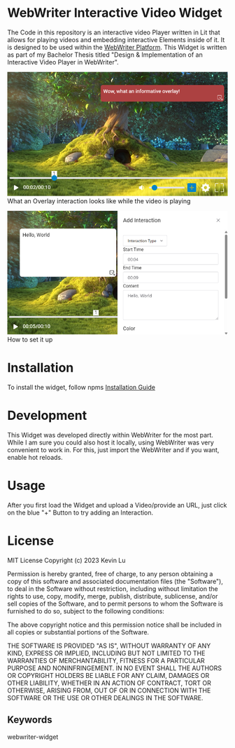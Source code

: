 # WebWriter Interactive Video Widget
The Code in this repository is an interactive video Player written in Lit that allows for playing videos and embedding interactive Elements inside of it. It is designed to be used within the [WebWriter Platform](https://webwriter.app/).
This Widget is written as part of my Bachelor Thesis titled "Design & Implementation of an Interactive Video Player in WebWriter".

![An Overlay interaction](https://github.com/tarikvural/interactive-video/blob/main/overlay%20interaction.png?raw=true)  
What an Overlay interaction looks like while the video is playing

![Setting an interaction up](https://github.com/tarikvural/interactive-video/blob/main/overlay%20interaction%20settings.png?raw=true)  
How to set it up
# Installation
To install the widget, follow npms [Installation Guide](https://docs.npmjs.com/cli/v6/commands/npm-install)

# Development
This Widget was developed directly within WebWriter for the most part. While I am sure you could also host it locally, using WebWriter was very convenient to work in. For this, just import the WebWriter and if you want, enable hot reloads.

# Usage
After you first load the Widget and upload a Video/provide an URL, just click on the blue "+" Button to try adding an Interaction.


# License

MIT License Copyright (c) 2023 Kevin Lu

Permission is hereby granted, free of charge, to any person obtaining a copy of this software and associated documentation files (the "Software"), to deal in the Software without restriction, including without limitation the rights to use, copy, modify, merge, publish, distribute, sublicense, and/or sell copies of the Software, and to permit persons to whom the Software is furnished to do so, subject to the following conditions:

The above copyright notice and this permission notice shall be included in all copies or substantial portions of the Software.

THE SOFTWARE IS PROVIDED "AS IS", WITHOUT WARRANTY OF ANY KIND, EXPRESS OR IMPLIED, INCLUDING BUT NOT LIMITED TO THE WARRANTIES OF MERCHANTABILITY, FITNESS FOR A PARTICULAR PURPOSE AND NONINFRINGEMENT. IN NO EVENT SHALL THE AUTHORS OR COPYRIGHT HOLDERS BE LIABLE FOR ANY CLAIM, DAMAGES OR OTHER LIABILITY, WHETHER IN AN ACTION OF CONTRACT, TORT OR OTHERWISE, ARISING FROM, OUT OF OR IN CONNECTION WITH THE SOFTWARE OR THE USE OR OTHER DEALINGS IN THE SOFTWARE.

## Keywords
webwriter-widget
